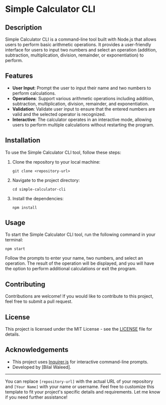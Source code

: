 
# Simple Calculator CLI

## Description

Simple Calculator CLI is a command-line tool built with Node.js that allows users to perform basic arithmetic operations. It provides a user-friendly interface for users to input two numbers and select an operation (addition, subtraction, multiplication, division, remainder, or exponentiation) to perform.

## Features

- **User Input**: Prompt the user to input their name and two numbers to perform calculations.
- **Operations**: Support various arithmetic operations including addition, subtraction, multiplication, division, remainder, and exponentiation.
- **Validation**: Validate user input to ensure that the entered numbers are valid and the selected operator is recognized.
- **Interactive**: The calculator operates in an interactive mode, allowing users to perform multiple calculations without restarting the program.

## Installation

To use the Simple Calculator CLI tool, follow these steps:

1. Clone the repository to your local machine:

    ```
    git clone <repository-url>
    ```

2. Navigate to the project directory:

    ```
    cd simple-calculator-cli
    ```

3. Install the dependencies:

    ```
    npm install
    ```

## Usage

To start the Simple Calculator CLI tool, run the following command in your terminal:

```
npm start
```

Follow the prompts to enter your name, two numbers, and select an operation. The result of the operation will be displayed, and you will have the option to perform additional calculations or exit the program.

## Contributing

Contributions are welcome! If you would like to contribute to this project, feel free to submit a pull request.

## License

This project is licensed under the MIT License - see the [LICENSE](LICENSE) file for details.

## Acknowledgements

- This project uses [Inquirer.js](https://www.npmjs.com/package/inquirer) for interactive command-line prompts.
- Developed by [Bilal Waleed].

---

You can replace `[repository-url]` with the actual URL of your repository and `[Your Name]` with your name or username. Feel free to customize this template to fit your project's specific details and requirements. Let me know if you need further assistance!